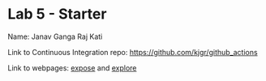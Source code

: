# Lab 5 - Starter
Name: Janav Ganga Raj Kati

Link to Continuous Integration repo: https://github.com/kjgr/github_actions

Link to webpages:  [expose](https://kjgr.github.io/Lab5_Starter/expose.html) and [explore](https://kjgr.github.io/Lab5_Starter/explore.html)

